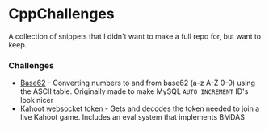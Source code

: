 # CppChallenges
A collection of snippets that I didn't want to make a full repo for, but want to keep.

### Challenges
* [Base62](base62.cpp) - Converting numbers to and from base62 (a-z A-Z 0-9) using the ASCII table. Originally made to make MySQL `AUTO INCREMENT` ID's look nicer
* [Kahoot websocket token](kahoot.cpp) - Gets and decodes the token needed to join a live Kahoot game. Includes an eval system that implements BMDAS